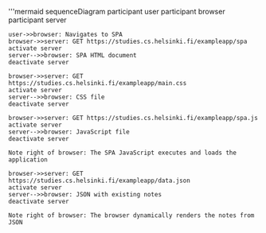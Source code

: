 '''mermaid
sequenceDiagram
    participant user
    participant browser
    participant server

    user->>browser: Navigates to SPA
    browser->>server: GET https://studies.cs.helsinki.fi/exampleapp/spa
    activate server
    server-->>browser: SPA HTML document
    deactivate server

    browser->>server: GET https://studies.cs.helsinki.fi/exampleapp/main.css
    activate server
    server-->>browser: CSS file
    deactivate server

    browser->>server: GET https://studies.cs.helsinki.fi/exampleapp/spa.js
    activate server
    server-->>browser: JavaScript file
    deactivate server

    Note right of browser: The SPA JavaScript executes and loads the application

    browser->>server: GET https://studies.cs.helsinki.fi/exampleapp/data.json
    activate server
    server-->>browser: JSON with existing notes
    deactivate server

    Note right of browser: The browser dynamically renders the notes from JSON
    
